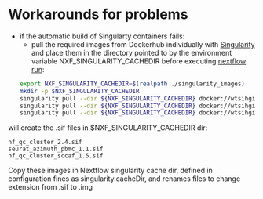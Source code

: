 # Workarounds for problems
- if the automatic build of Singularty containers fails:
  - pull the required images from Dockerhub individually with [Singularity](https://sylabs.io/singularity/) and place them in the directory pointed to by the environment variable NXF_SINGULARITY_CACHEDIR before executing [nextflow run](https://www.nextflow.io):
  ```bash
  export NXF_SINGULARITY_CACHEDIR=$(realpath ./singularity_images)
  mkdir -p $NXF_SINGULARITY_CACHEDIR
  singularity pull --dir ${NXF_SINGULARITY_CACHEDIR} docker://wtsihgi/nf_qc_cluster:2.4
  singularity pull --dir ${NXF_SINGULARITY_CACHEDIR} docker://wtsihgi/seurat_azimuth_pbmc:1.1
  singularity pull --dir ${NXF_SINGULARITY_CACHEDIR} docker://wtsihgi/nf_qc_cluster:sccaf_1.5
  ```

will create the .sif files in $NXF_SINGULARITY_CACHEDIR dir:
```
nf_qc_cluster_2.4.sif
seurat_azimuth_pbmc_1.1.sif
nf_qc_cluster_sccaf_1.5.sif
```

Copy these images in Nextflow singularity cache dir, defined in configuration fines as singularity.cacheDir, and renames files to change extension from .sif to .img 

